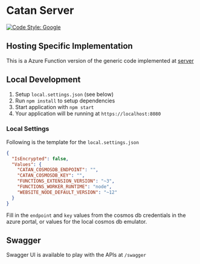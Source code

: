# Catan Server

[![Code Style: Google](https://img.shields.io/badge/code%20style-google-blueviolet.svg)](https://github.com/google/gts)

## Hosting Specific Implementation

This is a Azure Function version of the generic code implemented at [server](../server/README.md)

## Local Development

1. Setup `local.settings.json` (see below)
1. Run `npm install` to setup dependencies
1. Start application with `npm start`
1. Your application will be running at `https://localhost:8080`

### Local Settings

Following is the template for the `local.settings.json`

```json
{
  "IsEncrypted": false,
  "Values": {
    "CATAN_COSMOSDB_ENDPOINT": "",
    "CATAN_COSMOSDB_KEY": "",
    "FUNCTIONS_EXTENSION_VERSION": "~3",
    "FUNCTIONS_WORKER_RUNTIME": "node",
    "WEBSITE_NODE_DEFAULT_VERSION": "~12"
  }
}
```

Fill in the `endpoint` and `key` values from the cosmos db credentials in the azure portal, or values for the local cosmos db emulator.

## Swagger

Swagger UI is available to play with the APIs at `/swagger`
